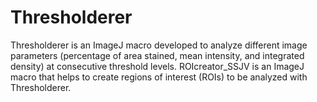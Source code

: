 # Thresholderer
Thresholderer is an ImageJ macro developed to analyze different image parameters (percentage of area stained, mean intensity, and integrated density) at consecutive threshold levels.
ROIcreator_SSJV is an ImageJ macro that helps to create regions of interest (ROIs) to be analyzed with Thresholderer.
